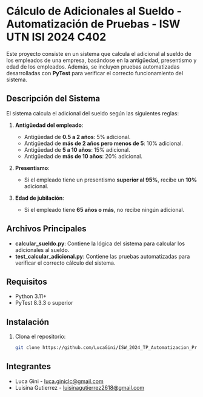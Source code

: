 # Cálculo de Adicionales al Sueldo - Automatización de Pruebas - ISW UTN ISI 2024 C402

Este proyecto consiste en un sistema que calcula el adicional al sueldo de los empleados de una empresa, basándose en la antigüedad, presentismo y edad de los empleados. Además, se incluyen pruebas automatizadas desarrolladas con **PyTest** para verificar el correcto funcionamiento del sistema.

## Descripción del Sistema

El sistema calcula el adicional del sueldo según las siguientes reglas:

1. **Antigüedad del empleado**:
   - Antigüedad de **0.5 a 2 años**: 5% adicional.
   - Antigüedad de **más de 2 años pero menos de 5**: 10% adicional.
   - Antigüedad de **5 a 10 años**: 15% adicional.
   - Antigüedad de **más de 10 años**: 20% adicional.

2. **Presentismo**:
   - Si el empleado tiene un presentismo **superior al 95%**, recibe un **10%** adicional.

3. **Edad de jubilación**:
   - Si el empleado tiene **65 años o más**, no recibe ningún adicional.

## Archivos Principales

- **calcular_sueldo.py**: Contiene la lógica del sistema para calcular los adicionales al sueldo.
- **test_calcular_adicional.py**: Contiene las pruebas automatizadas para verificar el correcto cálculo del sistema.

## Requisitos

- Python 3.11+
- PyTest 8.3.3 o superior

## Instalación

1. Clona el repositorio:
   ```bash
   git clone https://github.com/LucaGini/ISW_2024_TP_Automatizacion_Pruebas.git

## Integrantes
- Luca Gini - luca.giniclc@gmail.com
- Luisina Gutierrez - luisinagutierrez2618@gmail.com
